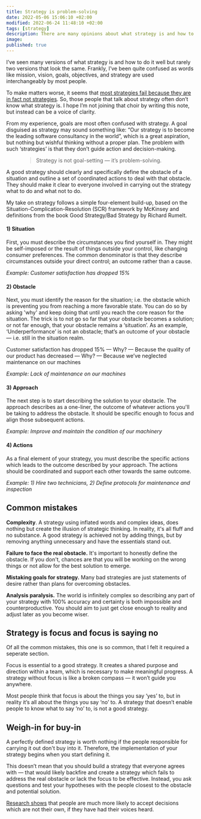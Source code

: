 ```yaml
---
title: Strategy is problem-solving
date: 2022-05-06 15:06:10 +02:00
modified: 2022-06-24 11:48:10 +02:00
tags: [strategy]
description: There are many opinions about what strategy is and how to do it well. However, most people get it wrong. A good strategy is not goal-setting — it is problem-solving.
image:
published: true
---
```


I’ve seen many versions of what strategy is and how to do it well but rarely two versions that look the same. Frankly, I’ve been quite confused as words like mission, vision, goals, objectives, and strategy are used interchangeably by most people.

To make matters worse, it seems that [most strategies fail because they are in fact not strategies](https://hbr.org/2017/11/many-strategies-fail-because-theyre-not-actually-strategies). So, those people that talk about strategy often don’t know what strategy is. I hope I’m not joining that choir by writing this note, but instead can be a voice of clarity.

From my experience, goals are most often confused with strategy. A goal disguised as strategy may sound something like: “Our strategy is to become the leading software consultancy in the world”, which is a great aspiration, but nothing but wishful thinking without a proper plan. The problem with such ‘strategies’  is that they don’t guide action and decision-making.

<figure>
  <blockquote>
    <p>Strategy is not goal-setting — it’s problem-solving.</p>
  </blockquote>
</figure>

A good strategy should clearly and specifically define the obstacle of a situation and outline a set of coordinated actions to deal with that obstacle. They should make it clear to everyone involved in carrying out the strategy what to do and what not to do.

My take on strategy follows a simple four-element build-up, based on the Situation-Complication-Resolution (SCR) framework by McKinsey and definitions from the book Good Strategy/Bad Strategy by Richard Rumelt.

#### 1) Situation 
First, you must describe the circumstances you find yourself in. They might be self-imposed or the result of things outside your control, like changing consumer preferences. The common denominator is that they describe circumstances outside your direct control; an outcome rather than a cause.

*Example: Customer satisfaction has dropped 15%*


#### 2) Obstacle
Next, you must identify the reason for the situation; i.e. the obstacle which is preventing you from reaching a more favorable state. You can do so by asking 'why' and keep doing that until you reach the core reason for the situation. The trick is to not go so far that your obstacle becomes a solution; or not far enough, that your obstacle remains a ‘situation’. As an example, ‘Underperformance’ is not an obstacle; that’s an outcome of your obstacle — i.e. still in the situation realm.

Customer satisfaction has dropped 15% — Why? — Because the quality of our product has decreased — Why? — Because we’ve neglected maintenance on our machines

*Example: Lack of maintenance on our machines*


#### 3) Approach 
The next step is to start describing the solution to your obstacle. The approach describes as a one-liner, the outcome of whatever actions you'll be taking to address the obstacle. It should be specific enough to focus and align those subsequent actions.

*Example: Improve and maintain the condition of our machinery*


#### 4) Actions 
As a final element of your strategy, you must describe the specific actions which leads to the outcome described by your approach. The actions should be coordinated and support each other towards the same outcome.

*Example: 1) Hire two technicians, 2) Define protocols for maintenance and inspection*


## Common mistakes

**Complexity**. A strategy using inflated words and complex ideas, does nothing but create the illusion of strategic thinking. In reality, it's all fluff and no substance. A good strategy is achieved not by adding things, but by removing anything unnecessary and have the essentials stand out.

**Failure to face the real obstacle.** It's important to honestly define the obstacle. If you don't, chances are that you will be working on the wrong things or not allow for the best solution to emerge.

**Mistaking goals for strategy.** Many bad strategies are just statements of desire rather than plans for overcoming obstacles.

**Analysis paralysis.** The world is infinitely complex so describing any part of your strategy with 100% accuracy and certainty is both impossible and counterproductive. You should aim to just get close enough to reality and adjust later as you become wiser.


## Strategy is focus and focus is saying no

Of all the common mistakes, this one is so common, that I felt it required a seperate section.

Focus is essential to a good strategy. It creates a shared purpose and direction within a team, which is necessary to make meaningful progress. A strategy without focus is like a broken compass — it won’t guide you anywhere. 

Most people think that focus is about the things you say ‘yes’ to, but in reality it’s all about the things you say ‘no’ to. A strategy that doesn’t enable people to know what to say ‘no’ to, is not a good strategy.


## Weigh-in for buy-in

A perfectly defined strategy is worth nothing if the people responsible for carrying it out don't buy into it. Therefore, the implementation of your strategy begins when you start defining it. 

This doesn’t mean that you should build a strategy that everyone agrees with — that would likely backfire and create a strategy which fails to address the real obstacle or lack the focus to be effective. Instead, you ask questions and test your hypotheses with the people closest to the obstacle and potential solution. 

[Research shows](https://hbr.org/2003/01/fair-process-managing-in-the-knowledge-economy ) that people are much more likely to accept decisions which are not their own, if they have had their voices heard.
